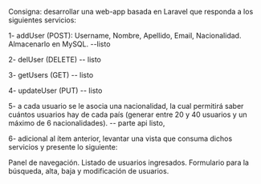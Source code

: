  Consigna: desarrollar una web-app basada en Laravel que responda a los siguientes servicios:

1- addUser (POST): Username, Nombre, Apellido, Email, Nacionalidad. Almacenarlo en MySQL. --listo

2- delUser (DELETE)    -- listo

3- getUsers (GET) -- listo

4- updateUser (PUT) -- listo

5- a cada usuario se le asocia una nacionalidad, la cual permitirá saber cuántos usuarios hay de cada país (generar entre 20 y 40 usuarios y un máximo de 6 nacionalidades). -- parte api listo,

6- adicional al ítem anterior, levantar una vista que consuma dichos servicios y presente lo siguiente:

Panel de navegación.
Listado de usuarios ingresados.
Formulario para la búsqueda, alta, baja y modificación de usuarios.
 